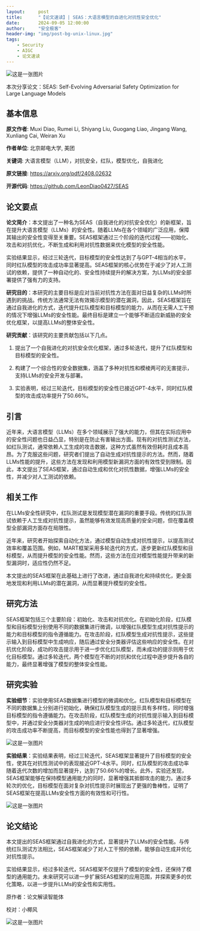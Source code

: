 ```yaml
---
layout:     post
title:      "【论文速读】| SEAS：大语言模型的自进化对抗性安全优化"
date:       2024-09-05 12:00:00
author:     "安全极客"
header-img: "img/post-bg-unix-linux.jpg"
tags:
    - Security
    - AIGC
    - 论文速读
---
```



![这是一张图片](https://www.gptsecurity.info/img/in-post/0807/01.jpg)

本次分享论文：SEAS: Self-Evolving Adversarial Safety Optimization for Large Language Models

## 基本信息

**原文作者**: Muxi Diao, Rumei Li, Shiyang Liu, Guogang Liao, Jingang Wang, Xunliang Cai, Weiran Xu

**作者单位**: 北京邮电大学, 美团

**关键词**: 大语言模型（LLM），对抗安全，红队，模型优化，自我进化

**原文链接**: https://arxiv.org/pdf/2408.02632

**开源代码**: https://github.com/LeonDiao0427/SEAS

## 论文要点

**论文简介**：本文提出了一种名为SEAS（自我进化的对抗安全优化）的新框架，旨在提升大语言模型（LLMs）的安全性。随着LLMs在各个领域的广泛应用，保障其输出的安全性变得至关重要。SEAS框架通过三个阶段的迭代过程——初始化、攻击和对抗优化，不断生成和利用对抗性数据来优化模型的安全性能。

实验结果显示，经过三轮迭代，目标模型的安全性达到了与GPT-4相当的水平，同时红队模型的攻击成功率显著提高。SEAS框架的核心优势在于减少了对人工测试的依赖，提供了一种自动化的、安全性持续提升的解决方案，为LLMs的安全部署提供了强有力的支持。

**研究目的**：本研究的主要目标是应对当前对抗性方法在面对日益复杂的LLMs时所遇到的挑战。传统方法通常无法有效揭示模型的潜在漏洞，因此，SEAS框架旨在通过自我进化的方式，迭代提升红队模型和目标模型的能力，从而在无需人工干预的情况下增强LLMs的安全性能。最终目标是建立一个能够不断适应新威胁的安全优化框架，以提高LLMs的整体安全性。

**研究贡献**：该研究的主要贡献包括以下几点。

1. 提出了一个自我进化的对抗安全优化框架，通过多轮迭代，提升了红队模型和目标模型的安全性。

1. 构建了一个综合性的安全数据集，涵盖了多种对抗性和模棱两可的无害提示，支持LLMs的安全开发与部署。

1. 实验表明，经过三轮迭代，目标模型的安全性已接近GPT-4水平，同时红队模型的攻击成功率提升了50.66%。

## 引言

近年来，大语言模型（LLMs）在多个领域展示了强大的能力，但其在实际应用中的安全性问题也日益凸显，特别是在防止有害输出方面。现有的对抗性测试方法，如红队测试，通常依赖人工生成的攻击数据，这种方式虽然有效但耗时且成本高昂。为了克服这些问题，研究者们提出了自动生成对抗性提示的方法。然而，随着LLMs性能的提升，这些方法在发现和利用模型新漏洞方面的有效性受到限制。因此，本文提出了SEAS框架，通过自动生成和优化对抗性数据，增强LLMs的安全性，并减少对人工测试的依赖。

## 相关工作

在LLMs安全性研究中，红队测试是发现模型潜在漏洞的重要手段。传统的红队测试依赖于人工生成对抗性提示，虽然能够有效发现高质量的安全问题，但在覆盖模型全部漏洞方面存在局限性。

近年来，研究者开始探索自动化方法，通过模型自动生成对抗性提示，以提高测试效率和覆盖范围。例如，MART框架采用多轮迭代的方式，逐步更新红队模型和目标模型，从而提升模型的安全性能。然而，这些方法在应对模型性能提升带来的新型漏洞时，适应性仍然不足。

本文提出的SEAS框架在此基础上进行了改进，通过自我进化和持续优化，更全面地发现和利用LLMs的潜在漏洞，从而显著提升模型的安全性。

## 研究方法

SEAS框架包括三个主要阶段：初始化、攻击和对抗优化。在初始化阶段，红队模型和目标模型分别使用不同的数据集进行微调，以增强红队模型生成对抗性提示的能力和目标模型的指令遵循能力。在攻击阶段，红队模型生成对抗性提示，这些提示输入到目标模型中生成响应，随后通过安全分类器评估这些响应的安全性。在对抗优化阶段，成功的攻击提示用于进一步优化红队模型，而未成功的提示则用于优化目标模型。通过多轮迭代，两个模型在不断的对抗和优化过程中逐步提升各自的能力，最终显著增强了模型的整体安全性能。

## 研究实验

**实验细节**：实验使用SEAS数据集进行模型的微调和优化。红队模型和目标模型在不同的数据集上分别进行初始化，确保红队模型生成的提示具有多样性，同时增强目标模型的指令遵循能力。在攻击阶段，红队模型生成的对抗性提示输入到目标模型中，并通过安全分类器对生成的响应进行安全性评估。通过多轮迭代，红队模型的攻击成功率不断提高，而目标模型的安全性能也得到了显著增强。

![这是一张图片](https://www.gptsecurity.info/img/in-post/0905/01.png)

**实验结果**：实验结果表明，经过三轮迭代，SEAS框架显著提升了目标模型的安全性，使其在对抗性测试中的表现接近GPT-4水平。同时，红队模型的攻击成功率随着迭代次数的增加而显著提升，达到了50.66%的增长。此外，实验还发现，SEAS框架能够在保持模型通用能力的同时，显著增强其抵御攻击的能力。通过多轮次的优化，目标模型在面对复杂对抗性提示时展现出了更强的鲁棒性，证明了SEAS框架在提高LLMs安全性方面的有效性和可行性。

![这是一张图片](https://www.gptsecurity.info/img/in-post/0905/02.png)

## 论文结论

本文提出的SEAS框架通过自我进化的方式，显著提升了LLMs的安全性能。与传统红队测试方法相比，SEAS框架减少了对人工干预的依赖，能够自动生成并优化对抗性提示。

实验结果显示，经过多轮迭代，SEAS框架不仅提升了模型的安全性，还保持了模型的通用能力。未来研究可以进一步扩展SEAS框架的应用范围，并探索更多的优化策略，以进一步提升LLMs的安全性和实用性。

原作者：论文解读智能体

校对：小椰风

![这是一张图片](https://www.gptsecurity.info/img/in-post/0813/08.webp)







